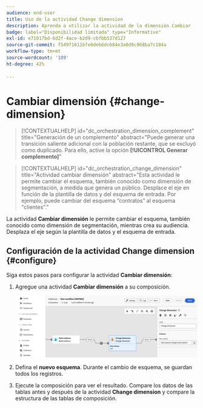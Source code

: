 ```yaml
---
audience: end-user
title: Uso de la actividad Change dimension
description: Aprenda a utilizar la actividad de la dimensión Cambiar
badge: label="Disponibilidad limitada" type="Informative"
exl-id: e71017bd-6d2f-4ace-b2d9-cbfbb537d127
source-git-commit: f549f1611bfe6deb6dc684e3a0d9c968ba7c184a
workflow-type: tm+mt
source-wordcount: '189'
ht-degree: 42%

---
```


# Cambiar dimensión {#change-dimension}

>[!CONTEXTUALHELP]
>id="dc_orchestration_dimension_complement"
>title="Generación de un complemento"
>abstract="Puede generar una transición saliente adicional con la población restante, que se excluyó como duplicado. Para ello, active la opción **[!UICONTROL Generar complemento]**"

>[!CONTEXTUALHELP]
>id="dc_orchestration_change_dimension"
>title="Actividad cambiar dimensión"
>abstract="Esta actividad le permite cambiar el esquema, también conocido como dimensión de segmentación, a medida que genera un público. Desplace el eje en función de la plantilla de datos y del esquema de entrada. Por ejemplo, puede cambiar del esquema “contratos” al esquema &quot;clientes&quot;."

La actividad **Cambiar dimensión** le permite cambiar el esquema, también conocido como dimensión de segmentación, mientras crea su audiencia. Desplaza el eje según la plantilla de datos y el esquema de entrada.

## Configuración de la actividad Change dimension {#configure}

Siga estos pasos para configurar la actividad **Cambiar dimensión**:

1. Agregue una actividad **Cambiar dimensión** a su composición.

   ![](../assets/change-dimension.png)

1. Defina el **nuevo esquema**. Durante el cambio de esquema, se guardan todos los registros.

1. Ejecute la composición para ver el resultado. Compare los datos de las tablas antes y después de la actividad **Change dimension** y compare la estructura de las tablas de composición.

<!--
## Example {#example}

In this example, we want to send an SMS delivery to all the profiles who have made a purchase. To do this, we first use a **[!UICONTROL Build audience]** activity linked to a custom "Purchase" targeting dimension to target all purchases that occurred.

We then use a **[!UICONTROL Change dimension]** activity to switch the workflow targeting dimension to "Recipients". This allows us to be able to target the recipients who match the query.
-->

